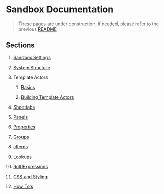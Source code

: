 # Sandbox Documentation

> These pages are under construction, if needed, please refer to the previous [README](readme_previous.md)

## Sections

1. [Sandbox Settings](sandbox_settings.md)

2. [System Structure](system_structure.md)

3. Template Actors

   1. [Basics](template_actors.md)

   2. [Building Template Actors](template_actors_building.md)

4. [Sheettabs](sheettabs.md)

5. [Panels](panels.md)

6. [Properties](properties.md)

7. [Groups](groups.md)

8. [cItems](citems.md)

9. [Lookups](lookups.md)

10. [Roll Expressions](roll_expressions.md)

11. [CSS and Styling](css_and_styling.md)

12. [How To's](how_tos.md)

    

